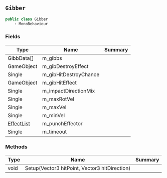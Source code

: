 ## `Gibber`

```csharp
public class Gibber
    : MonoBehaviour

```

### Fields

| Type | Name | Summary | 
| --- | --- | --- | 
| GibbData[] | m_gibbs |  | 
| GameObject | m_gibDestroyEffect |  | 
| Single | m_gibHitDestroyChance |  | 
| GameObject | m_gibHitEffect |  | 
| Single | m_impactDirectionMix |  | 
| Single | m_maxRotVel |  | 
| Single | m_maxVel |  | 
| Single | m_minVel |  | 
| [EffectList](./EffectList.md) | m_punchEffector |  | 
| Single | m_timeout |  | 


### Methods

| Type | Name | Summary | 
| --- | --- | --- | 
| void | Setup(Vector3 hitPoint, Vector3 hitDirection) |  | 


